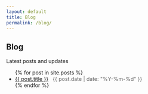 ```yaml
---
layout: default
title: Blog
permalink: /blog/
---
```


<div class="blog">
  <div class="section-header">
    <h2>Blog</h2>
    <p>Latest posts and updates</p>
  </div>
  <ul class="post-list">
    {% for post in site.posts %}
      <li>
        <a class="post-link" href="{{ post.url | relative_url }}">{{ post.title }}</a>
        <time datetime="{{ post.date | date_to_xmlschema }}" style="margin-left:.5rem;color:#666;">{{ post.date | date: "%Y-%m-%d" }}</time>
      </li>
    {% endfor %}
  </ul>
</div>
